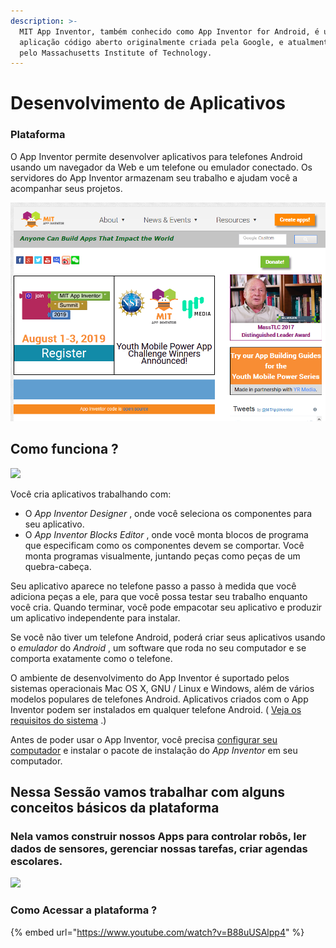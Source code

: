 ```yaml
---
description: >-
  MIT App Inventor, também conhecido como App Inventor for Android, é uma
  aplicação código aberto originalmente criada pela Google, e atualmente mantida
  pelo Massachusetts Institute of Technology.
---
```


# Desenvolvimento de Aplicativos

### Plataforma 

O App Inventor permite desenvolver aplicativos para telefones Android usando um navegador da Web e um telefone ou emulador conectado. Os servidores do App Inventor armazenam seu trabalho e ajudam você a acompanhar seus projetos.

![](../../.gitbook/assets/screenshot_2019-07-26-mit-app-inventor-explore-mit-app-inventor.png)

## Como funciona ? 

![](https://appinventor.mit.edu/explore/sites/all/files/support/main/AppInventor-Doc-Diagram.png)



Você cria aplicativos trabalhando com:

*  O _App Inventor Designer_ , onde você seleciona os componentes para seu aplicativo.
*  O _App Inventor Blocks Editor_ , onde você monta blocos de programa que especificam como os componentes devem se comportar. Você monta programas visualmente, juntando peças como peças de um quebra-cabeça.

 Seu aplicativo aparece no telefone passo a passo à medida que você adiciona peças a ele, para que você possa testar seu trabalho enquanto você cria. Quando terminar, você pode empacotar seu aplicativo e produzir um aplicativo independente para instalar.

 Se você não tiver um telefone Android, poderá criar seus aplicativos usando o _emulador_ do _Android_ , um software que roda no seu computador e se comporta exatamente como o telefone.

 O ambiente de desenvolvimento do App Inventor é suportado pelos sistemas operacionais Mac OS X, GNU / Linux e Windows, além de vários modelos populares de telefones Android. Aplicativos criados com o App Inventor podem ser instalados em qualquer telefone Android. \( [Veja os requisitos do sistema](https://translate.googleusercontent.com/translate_c?depth=1&hl=pt-BR&prev=search&rurl=translate.google.com&sl=en&sp=nmt4&u=https://appinventor.mit.edu/explore/content/system-requirements-2.html&xid=17259,1500004,15700022,15700186,15700190,15700256,15700259,15700262,15700265&usg=ALkJrhiFTPKVl_pK7YBm0i24k4gFYfbhgQ) .\)

 Antes de poder usar o App Inventor, você precisa [configurar seu computador](https://translate.googleusercontent.com/translate_c?depth=1&hl=pt-BR&prev=search&rurl=translate.google.com&sl=en&sp=nmt4&u=https://appinventor.mit.edu/explore/content/setup&xid=17259,1500004,15700022,15700186,15700190,15700256,15700259,15700262,15700265&usg=ALkJrhhPRYopO_77AYJZl9YBB79zyvTjRw) e instalar o pacote de instalação do _App Inventor_ em seu computador.

## Nessa Sessão vamos trabalhar com alguns conceitos básicos da plataforma 

###  Nela vamos construir nossos Apps para controlar robôs, ler dados de sensores, gerenciar nossas tarefas, criar agendas escolares.

![](https://i0.wp.com/www.madeinweb.com.br/blog/wp-content/uploads/2019/01/vale-a-pena-investir-em-aplicativos.png?fit=1080%2C675&ssl=1)

### Como Acessar a plataforma  ? 

{% embed url="https://www.youtube.com/watch?v=B88uUSAlpp4" %}







